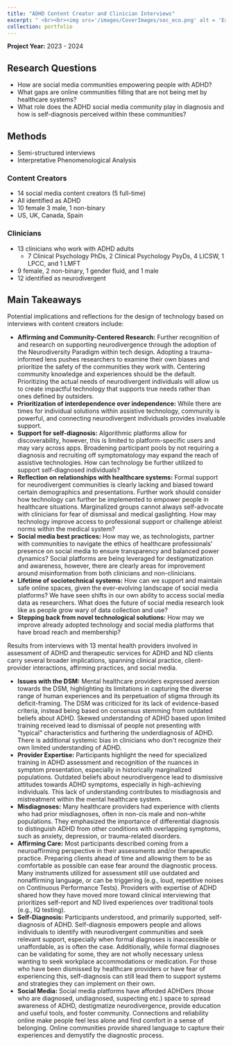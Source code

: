 ```yaml
---
title: "ADHD Content Creator and Clinician Interviews"
excerpt: " <br><br><img src='/images/CoverImages/soc_eco.png' alt = 'Exploratory Research, ADHD Content Creator and Clinician Interviews, Expert opinions on social media and ADHD stigma. Community-Based, Interviews, Qualitative'>"
collection: portfolio
---
```


**Project Year:** 2023 - 2024

## Research Questions
- How are social media communities empowering people with ADHD?
- What gaps are online communities filling that are not being met by healthcare systems?
- What role does the ADHD social media community play in diagnosis and how is self-diagnosis perceived within these communities?

## Methods
- Semi-structured interviews
- Interpretative Phenomenological Analysis

### Content Creators
- 14 social media content creators (5 full-time)
- All identified as ADHD
- 10 female 3 male, 1 non-binary
- US, UK, Canada, Spain

### Clinicians
- 13 clinicians who work with ADHD adults
  - 7 Clinical Psychology PhDs, 2 Clinical Psychology PsyDs, 4 LICSW, 1 LPCC, and 1 LMFT 
- 9 female, 2 non-binary, 1 gender fluid, and 1 male
- 12 identified as neurodivergent


## Main Takeaways

Potential implications and reflections for the design of technology based on interviews with content creators include:

- **Affirming and Community-Centered Research:** Further recognition of and research on supporting neurodivergence through the adoption of the Neurodiversity Paradigm within tech design. Adopting a trauma-informed lens pushes researchers to examine their own biases and prioritize the safety of the communities they work with. Centering community knowledge and experiences should be the default. Prioritizing the actual needs of neurodivergent individuals will allow us to create impactful technology that supports true needs rather than ones defined by outsiders.
- **Prioritization of interdependence over independence:** While there are times for individual solutions within assistive technology, community is powerful, and connecting neurodivergent individuals provides invaluable support.
- **Support for self-diagnosis:** Algorithmic platforms allow for discoverability, however, this is limited to platform-specific users and may vary across apps. Broadening participant pools by not requiring a diagnosis and recruiting off symptomatology may expand the reach of assistive technologies. How can technology be further utilized to support self-diagnosed individuals?
- **Reflection on relationships with healthcare systems:** Formal support for neurodivergent communities is clearly lacking and biased toward certain demographics and presentations. Further work should consider how technology can further be implemented to empower people in healthcare situations. Marginalized groups cannot always self-advocate with clinicians for fear of dismissal and medical gaslighting. How may technology improve access to professional support or challenge ableist norms within the medical system?
- **Social media best practices:** How may we, as technologists, partner with communities to navigate the ethics of healthcare professionals' presence on social media to ensure transparency and balanced power dynamics? Social platforms are being leveraged for destigmatization and awareness, however, there are clearly areas for improvement around misinformation from both clinicians and non-clinicians.
- **Lifetime of sociotechnical systems:** How can we support and maintain safe online spaces, given the ever-evolving landscape of social media platforms? We have seen shifts in our own ability to access social media data as researchers. What does the future of social media research look like as people grow wary of data collection and use?
- **Stepping back from novel technological solutions:** How may we improve already adopted technology and social media platforms that have broad reach and membership? 


Results from interviews with 13 mental health providers involved in assessment of ADHD and therapeutic services for ADHD and ND clients carry several broader implications, spanning clinical practice, client-provider interactions, affirming practices, and social media.

- **Issues with the DSM:** Mental healthcare providers expressed aversion towards the DSM, highlighting its limitations in capturing the diverse range of human experiences and its perpetuation of stigma through its deficit-framing. The DSM was criticized for its lack of evidence-based criteria, instead being based on consensus stemming from outdated beliefs about ADHD. Skewed understanding of ADHD based upon limited training received lead to dismissal of people not presenting with "typical" characteristics and furthering the underdiagnosis of ADHD. There is additional systemic bias in clinicians who don't recognize their own limited understanding of ADHD.    
- **Provider Expertise:** Participants highlight the need for specialized training in ADHD assessment and recognition of the nuances in symptom presentation, especially in historically marginalized populations. Outdated beliefs about neurodivergence lead to dismissive attitudes towards ADHD symptoms, especially in high-achieving individuals. This lack of understanding contributes to misdiagnosis and mistreatment within the mental healthcare system.
- **Misdiagnoses:** Many healthcare providers had experience with clients who had prior misdiagnoses, often in non-cis male and non-white populations. They emphasized the importance of differential diagnosis to distinguish ADHD from other conditions with overlapping symptoms, such as anxiety, depression, or trauma-related disorders.
- **Affirming Care:** Most participants described coming from a neuroaffirming perspective in their assessments and/or therapeutic practice. Preparing clients ahead of time and allowing them to be as comfortable as possible can ease fear around the diagnostic process. Many instruments utilized for assessment still use outdated and nonaffirming language, or can be triggering (e.g., loud, repetitive noises on Continuous Performance Tests). Providers with expertise of ADHD shared how they have moved more toward clinical interviewing that prioritizes self-report and ND lived experiences over traditional tools (e.g., IQ testing).
- **Self-Diagnosis:** Participants understood, and primarily supported, self-diagnosis of ADHD. Self-diagnosis empowers people and allows individuals to identify with neurodivergent communities and seek relevant support, especially when formal diagnoses is inaccessible or unaffordable, as is often the case. Additionally, while formal diagnoses can be validating for some, they are not wholly necessary unless wanting to seek workplace accommodations or medication. For those who have been dismissed by healthcare providers or have fear of experiencing this, self-diagnosis can still lead them to support systems and strategies they can implement on their own.
- **Social Media:** Social media platforms have afforded ADHDers (those who are diagnosed, undiagnosed, suspecting etc.) space to spread awareness of ADHD, destigmatize neurodivergence, provide education and useful tools, and foster community. Connections and reliability online make people feel less alone and find comfort in a sense of belonging. Online communities provide shared language to capture their experiences and demystify the diagnostic process. 




